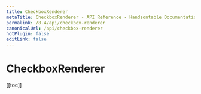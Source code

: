 ```yaml
---
title: CheckboxRenderer
metaTitle: CheckboxRenderer - API Reference - Handsontable Documentation
permalink: /8.4/api/checkbox-renderer
canonicalUrl: /api/checkbox-renderer
hotPlugin: false
editLink: false
---
```


# CheckboxRenderer

[[toc]]

